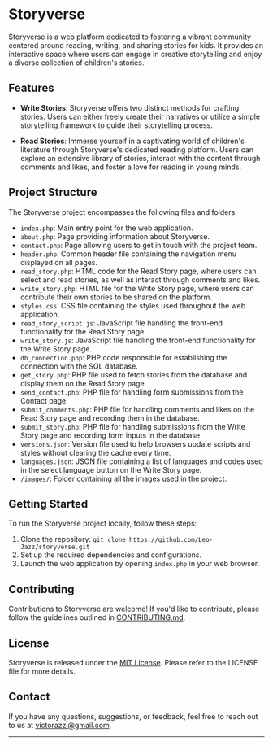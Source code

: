 # Storyverse

Storyverse is a web platform dedicated to fostering a vibrant community centered around reading, writing, and sharing stories for kids. It provides an interactive space where users can engage in creative storytelling and enjoy a diverse collection of children's stories.

## Features

- **Write Stories**: Storyverse offers two distinct methods for crafting stories. Users can either freely create their narratives or utilize a simple storytelling framework to guide their storytelling process.

- **Read Stories**: Immerse yourself in a captivating world of children's literature through Storyverse's dedicated reading platform. Users can explore an extensive library of stories, interact with the content through comments and likes, and foster a love for reading in young minds.

## Project Structure

The Storyverse project encompasses the following files and folders:

- `index.php`: Main entry point for the web application.
- `about.php`: Page providing information about Storyverse.
- `contact.php`: Page allowing users to get in touch with the project team.
- `header.php`: Common header file containing the navigation menu displayed on all pages.
- `read_story.php`: HTML code for the Read Story page, where users can select and read stories, as well as interact through comments and likes.
- `write_story.php`: HTML file for the Write Story page, where users can contribute their own stories to be shared on the platform.
- `styles.css`: CSS file containing the styles used throughout the web application.
- `read_story_script.js`: JavaScript file handling the front-end functionality for the Read Story page.
- `write_story.js`: JavaScript file handling the front-end functionality for the Write Story page.
- `db_connection.php`: PHP code responsible for establishing the connection with the SQL database.
- `get_story.php`: PHP file used to fetch stories from the database and display them on the Read Story page.
- `send_contact.php`: PHP file for handling form submissions from the Contact page.
- `submit_comments.php`: PHP file for handling comments and likes on the Read Story page and recording them in the database.
- `submit_story.php`: PHP file for handling submissions from the Write Story page and recording form inputs in the database.
- `versions.json`: Version file used to help browsers update scripts and styles without clearing the cache every time.
- `languages.json`: JSON file containing a list of languages and codes used in the select language button on the Write Story page.
- `/images/`: Folder containing all the images used in the project.

## Getting Started

To run the Storyverse project locally, follow these steps:

1. Clone the repository: `git clone https://github.com/Leo-Jazz/storyverse.git`
2. Set up the required dependencies and configurations.
3. Launch the web application by opening `index.php` in your web browser.

## Contributing

Contributions to Storyverse are welcome! If you'd like to contribute, please follow the guidelines outlined in [CONTRIBUTING.md](link-to-contributing-file).

## License

Storyverse is released under the [MIT License](https://github.com/Leo-Jazz/storyverse/blob/main/LICENSE). Please refer to the LICENSE file for more details.

## Contact

If you have any questions, suggestions, or feedback, feel free to reach out to us at victorazzi@gmail.com.

---